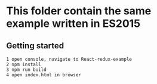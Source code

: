 # This folder contain the same example written in ES2015

## Getting started

```
1 open console, navigate to React-redux-example
2 npm install
3 npm run build
4 open index.html in browser

```